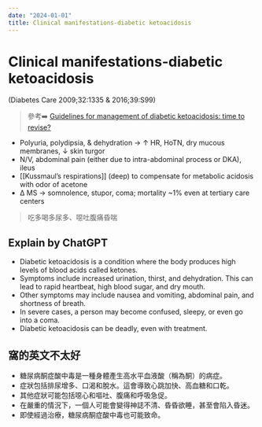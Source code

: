 ```yaml
---
date: "2024-01-01"
title: Clinical manifestations-diabetic ketoacidosis
---
```


# Clinical manifestations-diabetic ketoacidosis


 (Diabetes Care 2009;32:1335 & 2016;39:S99)
> 參考➡️ [Guidelines for management of diabetic ketoacidosis: time to revise?](https://www.thelancet.com/journals/landia/article/PIIS2213-8587(17)30093-1/fulltext)

* Polyuria, polydipsia, & dehydration → ↑ HR, HoTN, dry mucous membranes, ↓ skin turgor
* N/V, abdominal pain (either due to intra-abdominal process or DKA), ileus
* [[Kussmaul’s respirations]] (deep) to compensate for metabolic acidosis with odor of acetone
* Δ MS → somnolence, stupor, coma; mortality ~1% even at tertiary care centers

> 吃多喝多尿多、噁吐腹痛昏喘

## Explain by ChatGPT


- Diabetic ketoacidosis is a condition where the body produces high levels of blood acids called ketones.
- Symptoms include increased urination, thirst, and dehydration. This can lead to rapid heartbeat, high blood sugar, and dry mouth.
- Other symptoms may include nausea and vomiting, abdominal pain, and shortness of breath.
- In severe cases, a person may become confused, sleepy, or even go into a coma.
- Diabetic ketoacidosis can be deadly, even with treatment.

## 窩的英文不太好

- 糖尿病酮症酸中毒是一種身體產生高水平血液酸（稱為酮）的病症。
- 症狀包括排尿增多、口渴和脫水。這會導致心跳加快、高血糖和口乾。
- 其他症狀可能包括噁心和嘔吐、腹痛和呼吸急促。
- 在嚴重的情況下，一個人可能會變得神誌不清、昏昏欲睡，甚至會陷入昏迷。
- 即使經過治療，糖尿病酮症酸中毒也可能致命。
